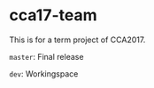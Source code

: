 # cca17-team
This is for a term project of CCA2017.

``master``: Final release

``dev``: Workingspace
